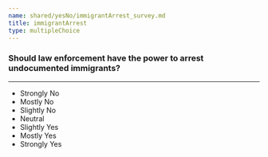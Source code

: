```yaml
---
name: shared/yesNo/immigrantArrest_survey.md
title: immigrantArrest
type: multipleChoice
---
```


### Should law enforcement have the power to arrest undocumented immigrants?

---

- Strongly No
- Mostly No
- Slightly No
- Neutral
- Slightly Yes
- Mostly Yes
- Strongly Yes

